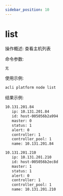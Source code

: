 ```yaml
---
sidebar_position: 10
---
```


# list
操作概述: 查看主机列表

命令参数:
```bash
无
```

使用示例:
```bash
acli platform node list
```

结果示例:
```bash
10.131.201.84
   ip: 10.131.201.84
   id: host-005056b2a994
   master: 0
   status: 1
   alert: 0
   controller: 1
   controller_pool: 1
   name: 10.131.201.84

10.131.201.210
   ip: 10.131.201.210
   id: host-005056b2ec8d
   master: 1
   status: 1
   alert: 0
   controller: 1
   controller_pool: 1
   name: 10.131.201.210
```